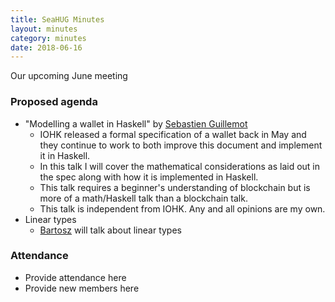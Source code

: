 ```yaml
---
title: SeaHUG Minutes
layout: minutes
category: minutes
date: 2018-06-16
---
```

Our upcoming June meeting

<!--more-->

### Proposed agenda

* "Modelling a wallet in Haskell" by [Sebastien Guillemot][sebastien-guillemot]
  * IOHK released a formal specification of a wallet back in May and they continue to work to both improve this document and implement it in Haskell.
  * In this talk I will cover the mathematical considerations as laid out in the spec along with how it is implemented in Haskell.
  * This talk requires a beginner's understanding of blockchain but is more of a math/Haskell talk than a blockchain talk.
  * This talk is independent from IOHK. Any and all opinions are my own.
* Linear types
  * [Bartosz][bartosz-milewski] will talk about linear types

### Attendance

* Provide attendance here
* Provide new members here

[bartosz-milewski]: https://bartoszmilewski.com/
[sebastien-guillemot]: https://twitter.com/SebastienGllmt
